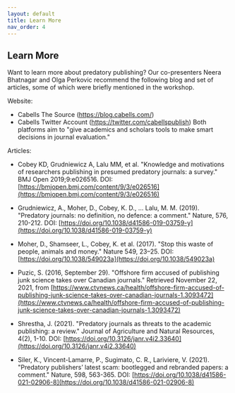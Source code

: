 ```yaml
---
layout: default
title: Learn More
nav_order: 4
---
```

## Learn More

Want to learn more about predatory publishing? Our co-presenters Neera Bhatnagar and Olga Perkovic recommend the following blog and set of articles, some of which were briefly mentioned in the workshop.

Website: 
- Cabells The Source (https://blog.cabells.com/) 
- Cabells Twitter Account (https://twitter.com/cabellspublish)
Both platforms aim to "give academics and scholars tools to make smart decisions in journal evaluation."

Articles:

- Cobey KD, Grudniewicz A, Lalu MM, et al. "Knowledge and motivations of researchers publishing in presumed predatory journals: a survey." BMJ Open 2019;9:e026516. DOI: [https://bmjopen.bmj.com/content/9/3/e026516](https://bmjopen.bmj.com/content/9/3/e026516)

- Grudniewicz, A., Moher, D., Cobey, K. D., … Lalu, M. M. (2019). "Predatory journals: no definition, no defence: a comment." Nature, 576, 210-212. DOI: [https://doi.org/10.1038/d41586-019-03759-y](https://doi.org/10.1038/d41586-019-03759-y)

- Moher, D., Shamseer, L., Cobey, K. et al. (2017). "Stop this waste of people, animals and money." Nature 549, 23–25. DOI:  [https://doi.org/10.1038/549023a](https://doi.org/10.1038/549023a)

- Puzic, S. (2016, September 29). "Offshore firm accused of publishing junk science takes over Canadian journals." Retrieved November 22, 2021, from [https://www.ctvnews.ca/health/offshore-firm-accused-of-publishing-junk-science-takes-over-canadian-journals-1.3093472](https://www.ctvnews.ca/health/offshore-firm-accused-of-publishing-junk-science-takes-over-canadian-journals-1.3093472)

- Shrestha, J. (2021). "Predatory journals as threats to the academic publishing: a review." Journal of Agriculture and Natural Resources, 4(2), 1-10. DOI: [https://doi.org/10.3126/janr.v4i2.33640](https://doi.org/10.3126/janr.v4i2.33640)

- Siler, K., Vincent-Lamarre, P., Sugimato, C. R., Lariviere, V. (2021). "Predatory publishers’ latest scam: bootlegged and rebranded papers: a comment." Nature, 598, 563-365. DOI: [https://doi.org/10.1038/d41586-021-02906-8](https://doi.org/10.1038/d41586-021-02906-8)

